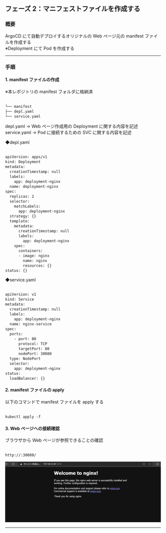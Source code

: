 ## フェーズ 2：マニフェストファイルを作成する

### 概要

ArgoCD にて自動デプロイするオリジナルの Web ページ元の manifest ファイルを作成する  
※Deployment にて Pod を作成する

---

### 手順

#### 1. manifest ファイルの作成

※本レポジトリの manifest フォルダに格納済

<pre><code>
└── manifest
├── depl.yaml
└── service.yaml
</code></pre>

depl.yaml → Web ページ作成用の Deployment に関する内容を記述  
service.yaml → Pod に接続するための SVC に関する内容を記述

◆depl.yaml

<pre><code>
apiVersion: apps/v1
kind: Deployment
metadata:
  creationTimestamp: null
  labels:
    app: deployment-nginx
  name: deployment-nginx
spec:
  replicas: 2
  selector:
    matchLabels:
      app: deployment-nginx
  strategy: {}
  template:
    metadata:
      creationTimestamp: null
      labels:
        app: deployment-nginx
    spec:
      containers:
      - image: nginx
        name: nginx
        resources: {}
status: {}
</code></pre>

◆service.yaml

<pre><code>
apiVersion: v1
kind: Service
metadata:
  creationTimestamp: null
  labels:
    app: deployment-nginx
  name: nginx-service
spec:
  ports:
    - port: 80
      protocol: TCP
      targetPort: 80
      nodePort: 30080
  type: NodePort
  selector:
    app: deployment-nginx
status:
  loadBalancer: {}
</code></pre>

#### 2. manifest ファイルの apply

以下のコマンドで manifest ファイルを apply する

<pre><code>
kubectl apply -f <yamlファイル格納ディレクトリパス>
</code></pre>

#### 3. Web ページへの接続確認

ブラウザから Web ページが参照できることの確認

<pre><code>
http://<eth0のIPアドレス>:30080/  
</code></pre>

![Webページ画面](picture/2-1.web_sample.png)

---
